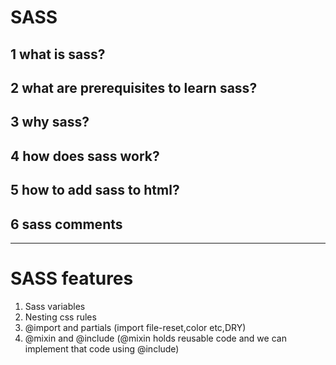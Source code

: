# SASS 

## 1 what is sass?  
## 2 what are prerequisites to learn sass?
## 3 why sass?
## 4 how does sass work?
## 5 how to add sass to html?
## 6 sass comments 
<hr>

# SASS features
1. Sass variables  
2. Nesting css rules  
3. @import and partials (import file-reset,color etc,DRY)  
4. @mixin and @include (@mixin holds reusable code and we can implement that code using @include)  


